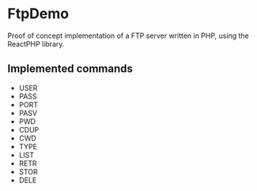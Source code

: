# FtpDemo

Proof of concept implementation of a FTP server written in PHP, using the ReactPHP library.

## Implemented commands
* USER
* PASS
* PORT
* PASV
* PWD
* CDUP
* CWD
* TYPE
* LIST
* RETR
* STOR
* DELE
